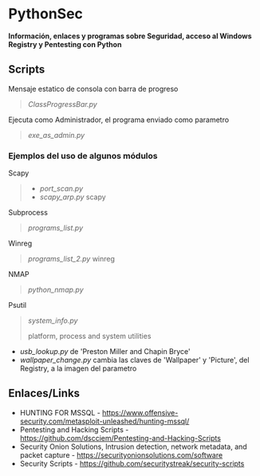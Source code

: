 
# PythonSec

**Información, enlaces y programas sobre Seguridad, acceso al Windows Registry y Pentesting con Python**

## Scripts

Mensaje estatico de consola con barra de progreso
>*ClassProgressBar.py*

Ejecuta como Administrador, el programa enviado como parametro
>*exe_as_admin.py* 
### Ejemplos del uso de algunos módulos
Scapy
> - *port_scan.py*
> - *scapy_arp.py* scapy

Subprocess
>*programs_list.py*

Winreg
>*programs_list_2.py* winreg

NMAP
>*python_nmap.py* 

Psutil

> *system_info.py*
>
> platform, process and system utilities

- *usb_lookup.py* de 'Preston Miller and Chapin Bryce'
- *wallpaper_change.py* cambia las claves de 'Wallpaper' y 'Picture', del Registry, a la imagen del parametro

## Enlaces/Links

- HUNTING FOR MSSQL - <https://www.offensive-security.com/metasploit-unleashed/hunting-mssql/>
- Pentesting and Hacking Scripts - <https://github.com/dscciem/Pentesting-and-Hacking-Scripts>
- Security Onion Solutions, Intrusion detection, network metadata, and packet capture - <https://securityonionsolutions.com/software>
- Security Scripts - <https://github.com/securitystreak/security-scripts>
